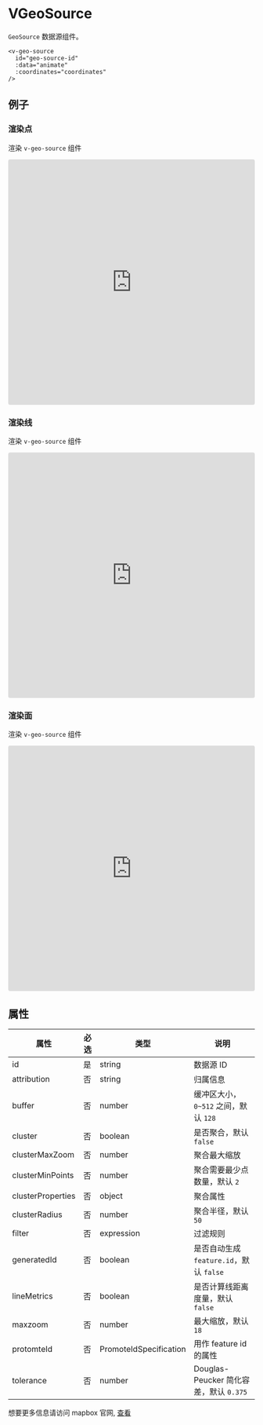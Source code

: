 # VGeoSource

`GeoSource` 数据源组件。

```
<v-geo-source
  id="geo-source-id"
  :data="animate"
  :coordinates="coordinates"
/>
```

## 例子

### 渲染点

渲染 `v-geo-source` 组件

<iframe src="https://codesandbox.io/embed/vmap-examples-mnqjgn?fontsize=14&hidenavigation=1&initialpath=%2Fvsource%2Fvgeosource%2Fpoint&module=%2Fsrc%2Fviews%2Fvsource%2Fvgeosource%2FPoint.vue&theme=dark"
     style="width:100%; height:500px; border:0; border-radius: 4px; overflow:hidden;"
     title="vmap examples"
     allow="accelerometer; ambient-light-sensor; camera; encrypted-media; geolocation; gyroscope; hid; microphone; midi; payment; usb; vr; xr-spatial-tracking"
     sandbox="allow-forms allow-modals allow-popups allow-presentation allow-same-origin allow-scripts"
   ></iframe>

### 渲染线

渲染 `v-geo-source` 组件

<iframe src="https://codesandbox.io/embed/vmap-examples-mnqjgn?fontsize=14&hidenavigation=1&initialpath=%2Fvsource%2Fvgeosource%2Fline&module=%2Fsrc%2Fviews%2Fvsource%2Fvgeosource%2FLine.vue&theme=dark"
     style="width:100%; height:500px; border:0; border-radius: 4px; overflow:hidden;"
     title="vmap examples"
     allow="accelerometer; ambient-light-sensor; camera; encrypted-media; geolocation; gyroscope; hid; microphone; midi; payment; usb; vr; xr-spatial-tracking"
     sandbox="allow-forms allow-modals allow-popups allow-presentation allow-same-origin allow-scripts"
   ></iframe>

### 渲染面

渲染 `v-geo-source` 组件

<iframe src="https://codesandbox.io/embed/vmap-examples-mnqjgn?fontsize=14&hidenavigation=1&initialpath=%2Fvsource%2Fvgeosource%2Fpolygon&module=%2Fsrc%2Fviews%2Fvsource%2Fvgeosource%2FPolygon.vue&theme=dark"
     style="width:100%; height:500px; border:0; border-radius: 4px; overflow:hidden;"
     title="vmap examples"
     allow="accelerometer; ambient-light-sensor; camera; encrypted-media; geolocation; gyroscope; hid; microphone; midi; payment; usb; vr; xr-spatial-tracking"
     sandbox="allow-forms allow-modals allow-popups allow-presentation allow-same-origin allow-scripts"
   ></iframe>

## 属性

| 属性              | 必选 | 类型                   | 说明                                    |
| ----------------- | ---- | ---------------------- | --------------------------------------- |
| id                | 是   | string                 | 数据源 ID                               |
| attribution       | 否   | string                 | 归属信息                                |
| buffer            | 否   | number                 | 缓冲区大小，`0~512` 之间，默认 `128`    |
| cluster           | 否   | boolean                | 是否聚合，默认 `false`                  |
| clusterMaxZoom    | 否   | number                 | 聚合最大缩放                            |
| clusterMinPoints  | 否   | number                 | 聚合需要最少点数量，默认 `2`            |
| clusterProperties | 否   | object                 | 聚合属性                                |
| clusterRadius     | 否   | number                 | 聚合半径，默认 `50`                     |
| filter            | 否   | expression             | 过滤规则                                |
| generatedId       | 否   | boolean                | 是否自动生成 `feature.id`，默认 `false` |
| lineMetrics       | 否   | boolean                | 是否计算线距离度量，默认 `false`        |
| maxzoom           | 否   | number                 | 最大缩放，默认 `18`                     |
| protomteId        | 否   | PromoteIdSpecification | 用作 feature id 的属性                  |
| tolerance         | 否   | number                 | Douglas-Peucker 简化容差，默认 `0.375`  |

想要更多信息请访问 mapbox 官网, [查看](https://docs.mapbox.com/mapbox-gl-js/style-spec/sources/#geojson)
